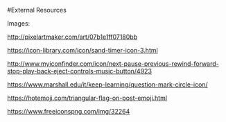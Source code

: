 
#External Resources

  Images:
  
  http://pixelartmaker.com/art/07b1e1ff07180bb
  
  https://icon-library.com/icon/sand-timer-icon-3.html
  
  http://www.myiconfinder.com/icon/next-pause-previous-rewind-forward-stop-play-back-eject-controls-music-button/4923
  
  https://www.marshall.edu/it/keep-learning/question-mark-circle-icon/
  
  https://hotemoji.com/triangular-flag-on-post-emoji.html
  
  https://www.freeiconspng.com/img/32264

